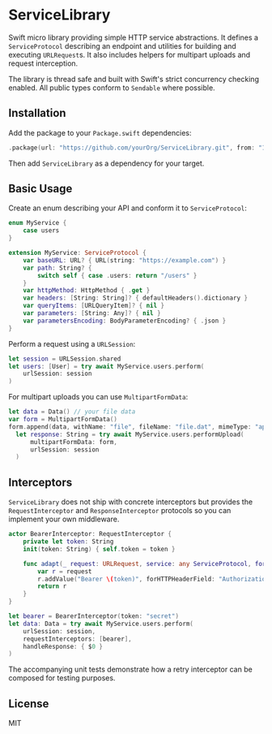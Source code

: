 # ServiceLibrary

Swift micro library providing simple HTTP service abstractions. It defines a `ServiceProtocol` describing an endpoint and utilities for building and executing `URLRequest`s. It also includes helpers for multipart uploads and request interception.

The library is thread safe and built with Swift's strict concurrency checking enabled. All public types conform to `Sendable` where possible.

## Installation

Add the package to your `Package.swift` dependencies:

```swift
.package(url: "https://github.com/yourOrg/ServiceLibrary.git", from: "1.0.0")
```

Then add `ServiceLibrary` as a dependency for your target.

## Basic Usage

Create an enum describing your API and conform it to `ServiceProtocol`:

```swift
enum MyService {
    case users
}

extension MyService: ServiceProtocol {
    var baseURL: URL? { URL(string: "https://example.com") }
    var path: String? {
        switch self { case .users: return "/users" }
    }
    var httpMethod: HttpMethod { .get }
    var headers: [String: String]? { defaultHeaders().dictionary }
    var queryItems: [URLQueryItem]? { nil }
    var parameters: [String: Any]? { nil }
    var parametersEncoding: BodyParameterEncoding? { .json }
}
```

Perform a request using a `URLSession`:

```swift
let session = URLSession.shared
let users: [User] = try await MyService.users.perform(
    urlSession: session
)
```

For multipart uploads you can use `MultipartFormData`:

```swift
let data = Data() // your file data
var form = MultipartFormData()
form.append(data, withName: "file", fileName: "file.dat", mimeType: "application/octet-stream")
  let response: String = try await MyService.users.performUpload(
      multipartFormData: form,
      urlSession: session
  )
```

## Interceptors

`ServiceLibrary` does not ship with concrete interceptors but provides the `RequestInterceptor` and
`ResponseInterceptor` protocols so you can implement your own middleware.

```swift
actor BearerInterceptor: RequestInterceptor {
    private let token: String
    init(token: String) { self.token = token }

    func adapt(_ request: URLRequest, service: any ServiceProtocol, for _: URLSessionProtocol) async throws -> URLRequest {
        var r = request
        r.addValue("Bearer \(token)", forHTTPHeaderField: "Authorization")
        return r
    }
}

let bearer = BearerInterceptor(token: "secret")
let data: Data = try await MyService.users.perform(
    urlSession: session,
    requestInterceptors: [bearer],
    handleResponse: { $0 }
)
```

The accompanying unit tests demonstrate how a retry interceptor can be composed for testing purposes.

## License

MIT
